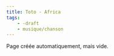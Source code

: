 ```yaml
---
title: Toto - Africa
tags:
    - -draft
    - musique/chanson
---
```


Page créée automatiquement, mais vide.
